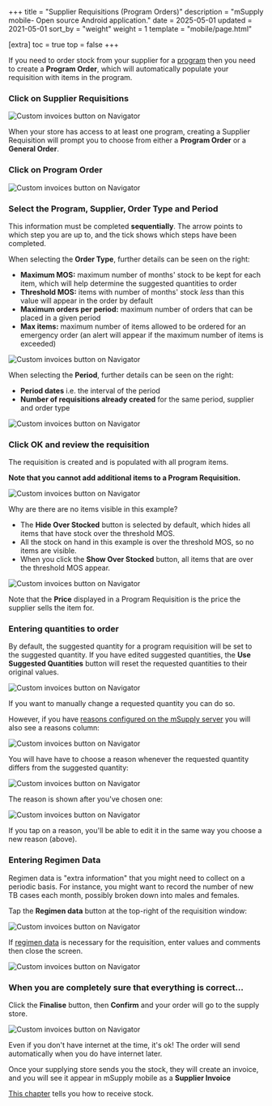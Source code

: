 +++
title = "Supplier Requisitions (Program Orders)"
description = "mSupply mobile- Open source Android application."
date = 2025-05-01
updated = 2021-05-01
sort_by = "weight"
weight = 1
template = "mobile/page.html"

[extra]
toc = true
top = false 
+++



If you need to order stock from your supplier for a [program](https://docs.msupply.org.nz/items:programs) then you need to create a **Program Order**, which will automatically populate your requisition with items in the program.

### Click on Supplier Requisitions

![Custom invoices button on Navigator](/mobile/introduction/images/supplier_requisitions.png)

When your store has access to at least one program, creating a Supplier Requisition will prompt you to choose from either a **Program Order** or a **General Order**.

### Click on Program Order

![Custom invoices button on Navigator](/mobile/introduction/images/supplier_program_order.png)

### Select the Program, Supplier, Order Type and Period

This information must be completed **sequentially**. The arrow points to which step you are up to, and the tick shows which steps have been completed.

When selecting the **Order Type**, further details can be seen on the right:

  * **Maximum MOS:** maximum number of months' stock to be kept for each item, which will help determine the suggested quantities to order
  * **Threshold MOS:** items with number of months' stock *less* than this value will appear in the order by default
  * **Maximum orders per period:** maximum number of orders that can be placed in a given period
  * **Max items:** maximum number of items allowed to be ordered for an emergency order (an alert will appear if the maximum number of items is exceeded)

![Custom invoices button on Navigator](/mobile/introduction/images/supplier_requisition_select_type.png)

When selecting the **Period**, further details can be seen on the right:

  * **Period dates** i.e. the interval of the period
  * **Number of requisitions already created** for the same period, supplier and order type

![Custom invoices button on Navigator](/mobile/introduction/images/supplier_requisitions_type2.png)

### Click OK and review the requisition

The requisition is created and is populated with all program items. 

**Note that you cannot add additional items to a Program Requisition.**

![Custom invoices button on Navigator](/mobile/introduction/images/supplier_review_requisitions.png)

Why are there are no items visible in this example?

  * The **Hide Over Stocked** button is selected by default, which hides all items that have stock over the threshold MOS.
  * All the stock on hand in this example is over the threshold MOS, so no items are visible.
  * When you click the **Show Over Stocked** button, all items that are over the threshold MOS appear.

![Custom invoices button on Navigator](/mobile/introduction/images/supplier_review_requisitions2.png)

Note that the **Price** displayed in a Program Requisition is the price the supplier sells the item for.

### Entering quantities to order

By default, the suggested quantity for a program requisition will be set to the suggested quantity. If you have edited suggested quantities, the **Use Suggested Quantities** button will reset the requested quantities to their original values.

![Custom invoices button on Navigator](/mobile/introduction/images/supplier_requisitions_entering_quantity.png)

If you want to manually change a requested quantity you can do so.

However, if you have [reasons configured on the mSupply server](https://docs.msupply.org.nz/preferences:options) you will also see a reasons column: 

![Custom invoices button on Navigator](/mobile/introduction/images/supplier_requisitions_entering_quantity2.png)

You will have have to choose a reason whenever the requested quantity differs from the suggested quantity:

![Custom invoices button on Navigator](/mobile/introduction/images/supplier_requisitions_entering_quantity3.png)

The reason is shown after you've chosen one:

![Custom invoices button on Navigator](/mobile/introduction/images/supplier_requisitions_entering_quantity4.png)

If you tap on a reason, you'll be able to edit it in the same way you choose a new reason (above).

### Entering Regimen Data

Regimen data is "extra information" that you might need to collect on a periodic basis.
For instance, you might want to record the number of new TB cases each month, possibly broken down into males and females.

Tap the **Regimen data** button at the top-right of the requisition window:

![Custom invoices button on Navigator](/mobile/introduction/images/supplier_requisition_regimen_data.png)

If [regimen data](https://docs.msupply.org.nz/items:programs) is necessary for the requisition, enter values and comments then close the screen.

![Custom invoices button on Navigator](/mobile/introduction/images/supplier_requisition_regimen_data2.png)

### When you are completely sure that everything is correct...

Click the **Finalise** button, then **Confirm** and your order will go to the supply store. 

![Custom invoices button on Navigator](/mobile/introduction/images/supplier_requisition_finalise.png)

Even if you don't have internet at the time, it's ok! The order will send automatically when you do have internet later.          

Once your supplying store sends you the stock, they will create an invoice, and you will see it appear in mSupply mobile as a **Supplier Invoice**

[This chapter](/mobile/order_and_receive/supplier-invoices) tells you how to receive stock.
